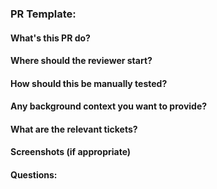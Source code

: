 ### PR Template:
#### What's this PR do?  
#### Where should the reviewer start?  
#### How should this be manually tested?  
#### Any background context you want to provide?  
#### What are the relevant tickets?  
#### Screenshots (if appropriate) 
#### Questions: